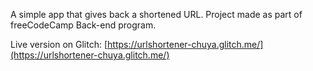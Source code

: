 A simple app that gives back a shortened URL. Project made as part of freeCodeCamp Back-end program.

Live version on Glitch: 
[https://urlshortener-chuya.glitch.me/](https://urlshortener-chuya.glitch.me/)